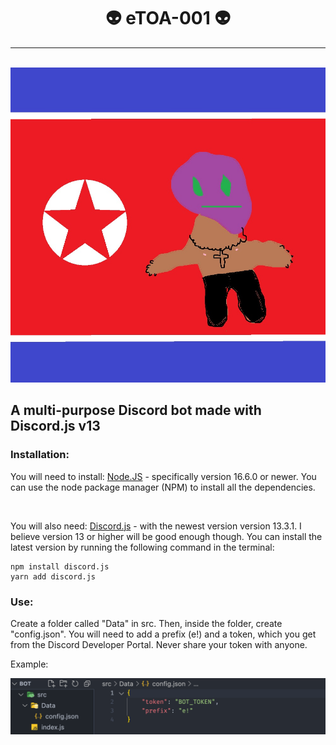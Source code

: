 <div align="center" />
    <h1>👽 eTOA-001 👽</h1>
    <hr />
    <br />
</div>

<div align="center" />
    <img src="./assets/eTOA.jpeg" alt="eTOA" />
</div>

## A multi-purpose Discord bot made with Discord.js v13

### Installation:
You will need to install: [Node.JS](https://nodejs.org/en/download) - specifically version 16.6.0 or newer. You can use the node package manager (NPM) to install all the dependencies.

<br />

You will also need: [Discord.js](https://discord.js.org/#/docs/main/stable/general/welcome) - with the newest version version 13.3.1. I believe version 13 or higher will be good enough though. You can install the latest version by running the following command in the terminal:

```
npm install discord.js
yarn add discord.js
```

### Use:

Create a folder called "Data" in src. Then, inside the folder, create "config.json". You will need to add a prefix (e!) and a token, which you get from the Discord Developer Portal. Never share your token with anyone.

Example:

<img src="./assets/example.png" alt ="example" align="center"/>
